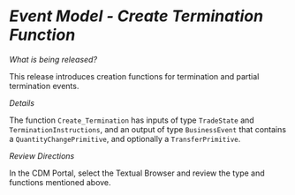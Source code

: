 # *Event Model - Create Termination Function*

_What is being released?_

This release introduces creation functions for termination and partial termination events.

_Details_

The function `Create_Termination` has inputs of type `TradeState` and `TerminationInstructions`, and an output of type `BusinessEvent` that contains a `QuantityChangePrimitive`, and optionally a `TransferPrimitive`.

_Review Directions_

In the CDM Portal, select the Textual Browser and review the type and functions mentioned above.

